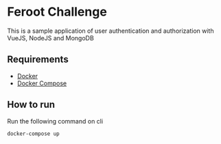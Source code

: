 # Feroot Challenge

This is a sample application of user authentication and authorization with VueJS, NodeJS and MongoDB

## Requirements

- [Docker](https://docs.docker.com/get-docker/)
- [Docker Compose](https://docs.docker.com/compose/install/)

## How to run

Run the following command on cli
```
docker-compose up
```



